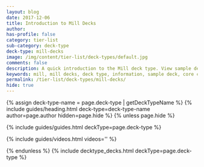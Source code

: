 ```yaml
---
layout: blog
date: 2017-12-06
title: Introduction to Mill Decks
author: 
has-profile: false
category: tier-list
sub-category: deck-type
deck-type: mill-decks
image: /img/content/tier-list/deck-types/default.jpg
comments: false
description: A quick introduction to the Mill deck type. View sample deck, core cards, tech cards, quick tips, guides, videos and other information.
keywords: mill, mill decks, deck type, information, sample deck, core cards, tech cards, quick tips, guides, videos
permalink: /tier-list/deck-types/mill-decks/
hide: true
---
```


{% assign deck-type-name = page.deck-type | getDeckTypeName %}
{% include guides/heading.html deck-type=deck-type-name author=page.author hidden=page.hide %}
{% unless page.hide %}

<!-- CONTENT GOES HERE -->

{% include guides/guides.html deckType=page.deck-type %}

{% include guides/videos.html videos='' %}

{% endunless %}
{% include decktype_decks.html deckType=page.deck-type %}
